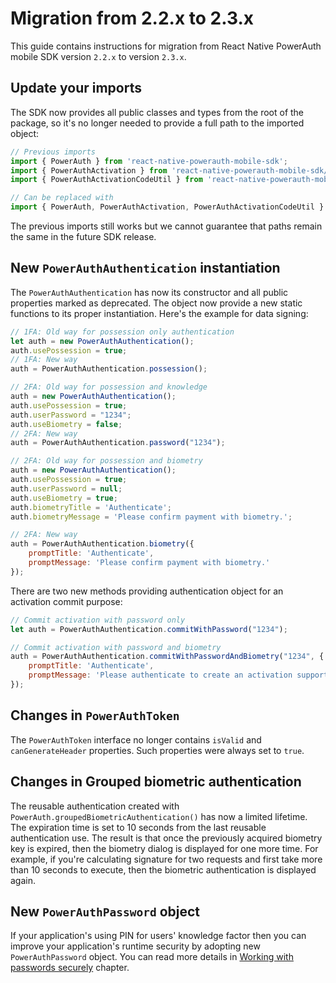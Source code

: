 # Migration from 2.2.x to 2.3.x

This guide contains instructions for migration from React Native PowerAuth mobile SDK version `2.2.x` to version `2.3.x`.

## Update your imports

The SDK now provides all public classes and types from the root of the package, so it's no longer needed to provide a full path to the imported object:

```javascript
// Previous imports
import { PowerAuth } from 'react-native-powerauth-mobile-sdk';
import { PowerAuthActivation } from 'react-native-powerauth-mobile-sdk/lib/model/PowerAuthActivation';
import { PowerAuthActivationCodeUtil } from 'react-native-powerauth-mobile-sdk/lib/PowerAuthActivationCodeUtil';

// Can be replaced with
import { PowerAuth, PowerAuthActivation, PowerAuthActivationCodeUtil } from 'react-native-powerauth-mobile-sdk';
```

The previous imports still works but we cannot guarantee that paths remain the same in the future SDK release.


## New `PowerAuthAuthentication` instantiation

The `PowerAuthAuthentication` has now its constructor and all public properties marked as deprecated. The object now provide a new static functions to its proper instantiation. Here's the example for data signing: 

```javascript
// 1FA: Old way for possession only authentication
let auth = new PowerAuthAuthentication();
auth.usePossession = true;
// 1FA: New way
auth = PowerAuthAuthentication.possession();

// 2FA: Old way for possession and knowledge
auth = new PowerAuthAuthentication();
auth.usePossession = true;
auth.userPassword = "1234";
auth.useBiometry = false;
// 2FA: New way
auth = PowerAuthAuthentication.password("1234");

// 2FA: Old way for possession and biometry
auth = new PowerAuthAuthentication();
auth.usePossession = true;
auth.userPassword = null;
auth.useBiometry = true;
auth.biometryTitle = 'Authenticate';
auth.biometryMessage = 'Please confirm payment with biometry.';

// 2FA: New way
auth = PowerAuthAuthentication.biometry({
    promptTitle: 'Authenticate',
    promptMessage: 'Please confirm payment with biometry.'
});
```

There are two new methods providing authentication object for an activation commit purpose:

```javascript
// Commit activation with password only
let auth = PowerAuthAuthentication.commitWithPassword("1234");

// Commit activation with password and biometry
auth = PowerAuthAuthentication.commitWithPasswordAndBiometry("1234", {
    promptTitle: 'Authenticate',
    promptMessage: 'Please authenticate to create an activation supporting biometry'
});
```

## Changes in `PowerAuthToken`

The `PowerAuthToken` interface no longer contains `isValid` and `canGenerateHeader` properties. Such properties were always set to `true`.


## Changes in Grouped biometric authentication

The reusable authentication created with `PowerAuth.groupedBiometricAuthentication()` has now a limited lifetime. The expiration time is set to 10 seconds from the last reusable authentication use. The result is that once the previously acquired biometry key is expired, then the biometry dialog is displayed for one more time. For example, if you're calculating signature for two requests and first take more than 10 seconds to execute, then the biometric authentication is displayed again. 

## New `PowerAuthPassword` object

If your application's using PIN for users' knowledge factor then you can improve your application's runtime security by adopting new `PowerAuthPassword` object. You can read more details in [Working with passwords securely](Secure-Password.md) chapter.